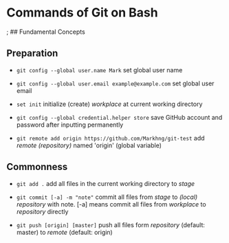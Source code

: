 # Commands of Git on Bash

; ## Fundamental Concepts

## Preparation

- `git config --global user.name Mark`
set global user name

- `git config --global user.email example@example.com`
set global user email

- `set init`
initialize (create) *workplace* at current working directory

- `git config --global credential.helper store`
save GitHub account and password after inputting permanently

- `git remote add origin https://github.com/Markhng/git-test`
add *remote (repository)* named 'origin' (global variable)

## Commonness

- `git add .`
add all files in the current working directory to *stage*

- `git commit [-a] -m "note"`
commit all files from *stage* to *(local) repository* with note. [-a] means commit all files from *workplace* to *repository* directly

- `git push [origin] [master]`
push all files form *repository* (default: master) to *remote* (default: origin)

